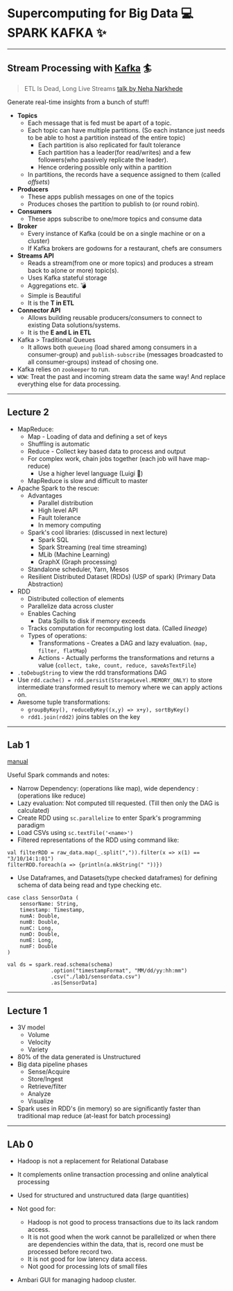 # Supercomputing for Big Data :computer: SPARK KAFKA :sparkles:

---
## Stream Processing with [Kafka](https://kafka.apache.org/intro) :surfer:

> ETL Is Dead, Long Live Streams [talk by Neha Narkhede](https://www.infoq.com/presentations/etl-streams)


Generate real-time insights from a bunch of stuff!
- **Topics**
	- Each message that is fed must be apart of a topic.
	- Each topic can have multiple partitions. (So each instance just needs to be able to host a partition instead of the entire topic)
		- Each partition is also replicated for fault tolerance
		- Each partition has a leader(for read/writes) and a few followers(who passively replicate the leader).
		- Hence ordering possible only within a partition
	- In partitions, the records have a sequence assigned to them (called _offsets_)
- **Producers**
	- These apps publish messages on one of the topics
	- Produces choses the partition to publish to (or round robin).
- **Consumers**
	- These apps subscribe to one/more topics and consume data
- **Broker**
	- Every instance of Kafka (could be on a single machine or on a cluster)
	- If Kafka brokers are godowns for a restaurant, chefs are consumers
- **Streams API**
	- Reads a stream(from one or more topics) and produces a stream back to a(one or more) topic(s).
	- Uses Kafka stateful storage
	- Aggregations etc. :bomb:
	- Simple is Beautiful
	- It is the **T in ETL**
- **Connector API**
	- Allows building reusable producers/consumers to connect to existing Data solutions/systems.
	- It is the **E and L in ETL**
- Kafka > Traditional Queues
	- It allows both `queueing` (load shared among consumers in a consumer-group) and `publish-subscribe` (messages broadcasted to all consumer-groups) instead of chosing one.
- Kafka relies on `zookeeper` to run.
- `WOW`: Treat the past and incoming stream data the same way! And replace everything else for data processing.


---
## Lecture 2
- MapReduce:
	- Map - Loading of data and defining a set of keys
	- Shuffling is automatic
	- Reduce - Collect key based data to process and output
	- For complex work, chain jobs together (each job will have map-reduce)
		- Use a higher level language (Luigi :snake:)
	- MapReduce is slow and difficult to master
- Apache Spark to the rescue:
	- Advantages
		- Parallel distribution
		- High level API
		- Fault tolerance
		- In memory computing
	- Spark's cool libraries: (discussed in next lecture)
		- Spark SQL
		- Spark Streaming (real time streaming)
		- MLib (Machine Learning)
		- GraphX (Graph processing)
 	- Standalone scheduler, Yarn, Mesos
 	- Resilient Distributed Dataset (RDDs) (USP of spark) (Primary Data Abstraction)
- RDD
	- Distributed collection of elements
	- Parallelize data across cluster
	- Enables Caching
		- Data Spills to disk if memory exceeds
	- Tracks computation for recomputing lost data. (Called _lineage_)
	- Types of operations:
		- Transformations - Creates a DAG and lazy evaluation. (`map, filter, flatMap`)
		- Actions - Actually performs the transformations and returns a value (`collect, take, count, reduce, saveAsTextFile`)
- `.toDebugString` to view the rdd transformations DAG
- Use `rdd.cache() = rdd.persist(StorageLevel.MEMORY_ONLY)` to store intermediate transformed result to memory where we can apply actions on.
- Awesome tuple transformations:
	- `groupByKey(), reduceByKey((x,y) => x+y), sortByKey()`
	- `rdd1.join(rdd2)` joins tables on the key


---
## Lab 1 
[manual](https://github.com/Tclv/SBD-2018/blob/master/doc/manual.md)

Useful Spark commands and notes:
- Narrow Dependency: (operations like map), wide dependency : (operations like reduce)
- Lazy evaluation: Not computed till requested. (Till then only the DAG is calculated)
- Create RDD using `sc.parallelize` to enter Spark's programming paradigm
- Load CSVs using `sc.textFile('<name>')`
- Filtered representations of the RDD using command like:
```
val filterRDD = raw_data.map(_.split(",")).filter(x => x(1) == "3/10/14:1:01")
filterRDD.foreach(a => {println(a.mkString(" "))})
```
- Use Dataframes, and Datasets(type checked dataframes) for defining schema of data being read and type checking etc.
```
case class SensorData (
    sensorName: String,
    timestamp: Timestamp,
    numA: Double,
    numB: Double,
    numC: Long,
    numD: Double,
    numE: Long,
    numF: Double
)

val ds = spark.read.schema(schema)
              .option("timestampFormat", "MM/dd/yy:hh:mm")
              .csv("./lab1/sensordata.csv")
              .as[SensorData]
```


---
## Lecture 1
- 3V model
	- Volume
	- Velocity
	- Variety
- 80% of the data generated is Unstructured
- Big data pipeline phases
	- Sense/Acquire
	- Store/Ingest
	- Retrieve/filter
	- Analyze
	- Visualize
- Spark uses in RDD's (in memory) so are significantly faster than traditional map reduce (at-least for batch processing)

---

## LAb 0
- Hadoop is not a replacement for Relational Database
- It complements online transaction processing and online analytical processing
- Used for structured and unstructured data (large quantities)
- Not good for:
	- Hadoop is not good to process transactions due to its lack random access.
	- It is not good when the work cannot be parallelized or when there are dependencies within the data, that is, record one must be processed before record two.
	- It is not good for low latency data access. 
	- Not good for processing lots of small files

- Ambari GUI for managing hadoop cluster.


